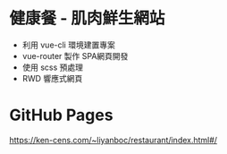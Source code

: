 # 健康餐 - 肌肉鮮生網站
 - 利用 vue-cli 環境建置專案
 - vue-router 製作 SPA網頁開發
 - 使用 scss 預處理
 - RWD 響應式網頁

# GitHub Pages
https://ken-cens.com/~liyanboc/restaurant/index.html#/
